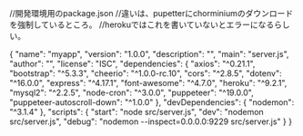 //開発環境用のpackage.json
//違いは、pupetterにchorminiumのダウンロードを強制しているところ。
//herokuではこれを書いていないとエラーになるらしい。


{
  "name": "myapp",
  "version": "1.0.0",
  "description": "",
  "main": "server.js",
  "author": "",
  "license": "ISC",
  "dependencies": {
    "axios": "^0.21.1",
    "bootstrap": "^5.3.3",
    "cheerio": "^1.0.0-rc.10",
    "cors": "^2.8.5",
    "dotenv": "^16.0.0",
    "express": "^4.17.1",
    "font-awesome": "^4.7.0",
    "heroku": "^9.2.1",
    "mysql2": "^2.2.5",
    "node-cron": "^3.0.0",
    "puppeteer": "^19.0.0",
    "puppeteer-autoscroll-down": "^1.0.0"
  },
  "devDependencies": {
    "nodemon": "^3.1.4"
  },
  "scripts": {
    "start": "node src/server.js",
    "dev": "nodemon src/server.js",
    "debug": "nodemon --inspect=0.0.0.0:9229 src/server.js"
  }
}